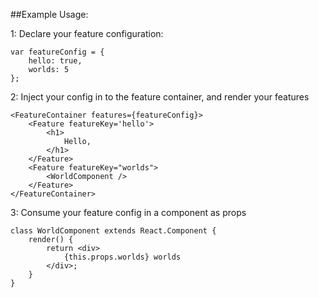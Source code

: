 ##Example Usage:

1: Declare your feature configuration:

```
var featureConfig = {
    hello: true,
    worlds: 5
};
```
2: Inject your config in to the feature container, and render your features

```
<FeatureContainer features={featureConfig}>
    <Feature featureKey='hello'>
        <h1>
            Hello,
        </h1>
    </Feature>
    <Feature featureKey="worlds">
        <WorldComponent />
    </Feature>
</FeatureContainer>
```

3: Consume your feature config in a component as props

```
class WorldComponent extends React.Component {
    render() {
        return <div>
            {this.props.worlds} worlds
        </div>;
    }
}
```